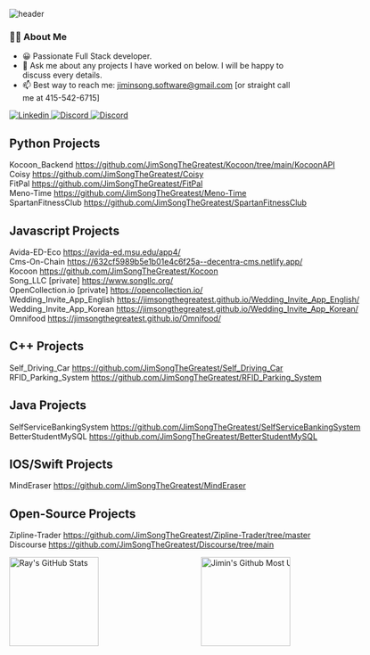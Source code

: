 <!--
**JimSongTheGreatest/JimSongTheGreatest** is a ✨ _special_ ✨ repository because its `README.md` (this file) appears on your GitHub profile.

Here are some ideas to get you started:

- 🔭 I’m currently working on ...
- 🌱 I’m currently learning ...
- 👯 I’m looking to collaborate on ...
- 🤔 I’m looking for help with ...
- 💬 Ask me about ...
- 📫 How to reach me: ...
- 😄 Pronouns: ...
- ⚡ Fun fact: ...
-->


![header](https://capsule-render.vercel.app/api?type=waving&color=auto&height=200&section=header&text=JimSongTheGreatest🌙&fontSize=60)



### 👨‍💻 About Me
  <!-- * 🎓 Studying Software Engineering at San Jose State University -->
  * 😀 Passionate Full Stack developer.
  * 💬 Ask me about any projects I have worked on below. I will be happy to discuss every details.
  * 📫 Best way to reach me: jiminsong.software@gmail.com [or straight call me at 415-542-6715]
  <!-- * 🌱 I’m currently developing E-commerce App using Django, Nuxt, GraphQL, Docker, AWS
  * 👯 I’m looking to collaborate on E-Commerce projects -->
<a href="https://www.linkedin.com/in/jimin-song/"><nobr>
  <img
    alt="Linkedin"
    src="https://img.shields.io/badge/linkedin-0077B5?logo=linkedin&logoColor=white&style=for-the-badge"
  />
<nobr></a>
<a href="https://discord.com/users/259577923122626561"><nobr>
  <img
    alt="Discord"
    src="https://img.shields.io/badge/Discord-7289DA?style=for-the-badge&logo=discord&logoColor=white"
  />
  <nobr></a>
  <a href="https://codepen.io/jimsong"><nobr>
  <img
    alt="Discord"
    src="https://img.shields.io/badge/Codepen-000000?style=for-the-badge&logo=codepen&logoColor=white"
  />
  <nobr></a>

## Python Projects
Kocoon_Backend
https://github.com/JimSongTheGreatest/Kocoon/tree/main/KocoonAPI <br>
Coisy 
https://github.com/JimSongTheGreatest/Coisy <br>
FitPal
https://github.com/JimSongTheGreatest/FitPal <br>
Meno-Time
https://github.com/JimSongTheGreatest/Meno-Time <br>
SpartanFitnessClub
https://github.com/JimSongTheGreatest/SpartanFitnessClub <br>

## Javascript Projects <br>
Avida-ED-Eco
https://avida-ed.msu.edu/app4/ <br>
Cms-On-Chain
https://632cf5989b5e1b01e4c6f25a--decentra-cms.netlify.app/ <br>
Kocoon
https://github.com/JimSongTheGreatest/Kocoon <br>
Song_LLC
[private] https://www.songllc.org/ <br>
OpenCollection.io
[private] https://opencollection.io/ <br>
Wedding_Invite_App_English 
https://jimsongthegreatest.github.io/Wedding_Invite_App_English/ <br>
Wedding_Invite_App_Korean
https://jimsongthegreatest.github.io/Wedding_Invite_App_Korean/ <br>
Omnifood
https://jimsongthegreatest.github.io/Omnifood/ <br>

## C++ Projects <br>
Self_Driving_Car
https://github.com/JimSongTheGreatest/Self_Driving_Car <br>
RFID_Parking_System
https://github.com/JimSongTheGreatest/RFID_Parking_System <br>

## Java Projects <br>
SelfServiceBankingSystem
https://github.com/JimSongTheGreatest/SelfServiceBankingSystem <br>
BetterStudentMySQL
https://github.com/JimSongTheGreatest/BetterStudentMySQL <br>

## IOS/Swift Projects <br>
MindEraser
https://github.com/JimSongTheGreatest/MindEraser <br>

## Open-Source Projects <br>
Zipline-Trader
https://github.com/JimSongTheGreatest/Zipline-Trader/tree/master <br>
Discourse
https://github.com/JimSongTheGreatest/Discourse/tree/main <br>

<a href="https://github.com/JimSongTheGreatest">
<img height=160 align="left" src="https://github-readme-streak-stats.herokuapp.com/?user=JimSongTheGreatest" alt="Ray's GitHub Stats" title="GitHub Streak" />
<img height=160 align="right" src="https://github-readme-stats.vercel.app/api/top-langs/?username=JimSongTheGreatest&layout=compact" alt="Jimin's Github Most Used Languages">
</a>
 <br>
 <br />
